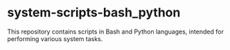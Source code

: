 # system-scripts-bash_python
This repository contains scripts in Bash and Python languages, intended for performing various system tasks.
